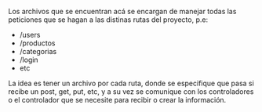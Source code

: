 Los archivos que se encuentran acá se encargan
de manejar todas las peticiones que se hagan a las distinas rutas del proyecto, p.e:
- /users
- /productos
- /categorias
- /login
- etc

La idea es tener un archivo por cada ruta, donde se especifique que pasa si recibe un post, get, put, etc,
y a su vez se comunique con los controladores o el controlador que se necesite para recibir o crear la información.
